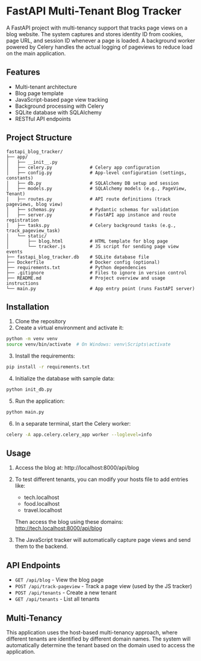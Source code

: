 # FastAPI Multi-Tenant Blog Tracker

A FastAPI project with multi-tenancy support that tracks page views on a blog website. The system captures and stores identity ID from cookies, page URL, and session ID whenever a page is loaded. A background worker powered by Celery handles the actual logging of pageviews to reduce load on the main application.

## Features

- Multi-tenant architecture
- Blog page template
- JavaScript-based page view tracking
- Background processing with Celery
- SQLite database with SQLAlchemy
- RESTful API endpoints

## Project Structure

```
fastapi_blog_tracker/
├── app/
│   ├── __init__.py
│   ├── celery.py              # Celery app configuration
│   ├── config.py              # App-level configuration (settings, constants)
│   ├── db.py                  # SQLAlchemy DB setup and session
│   ├── models.py              # SQLAlchemy models (e.g., PageView, Tenant)
│   ├── routes.py              # API route definitions (track pageviews, blog view)
│   ├── schemas.py             # Pydantic schemas for validation
│   ├── server.py              # FastAPI app instance and route registration
│   ├── tasks.py               # Celery background tasks (e.g., track_pageview_task)
│   └── static/
│       ├── blog.html          # HTML template for blog page
│       └── tracker.js         # JS script for sending page view events
├── fastapi_blog_tracker.db    # SQLite database file
├── Dockerfile                 # Docker config (optional)
├── requirements.txt           # Python dependencies
├── .gitignore                 # Files to ignore in version control
├── README.md                  # Project overview and usage instructions
└── main.py                    # App entry point (runs FastAPI server)

```

## Installation

1. Clone the repository
2. Create a virtual environment and activate it:

```bash
python -m venv venv
source venv/bin/activate  # On Windows: venv\Scripts\activate
```

3. Install the requirements:

```bash
pip install -r requirements.txt
```

4. Initialize the database with sample data:

```bash
python init_db.py
```

5. Run the application:

```bash
python main.py
```

6. In a separate terminal, start the Celery worker:

```bash
celery -A app.celery.celery_app worker --loglevel=info
```

## Usage

1. Access the blog at: http://localhost:8000/api/blog

2. To test different tenants, you can modify your hosts file to add entries like:
   - tech.localhost
   - food.localhost
   - travel.localhost

   Then access the blog using these domains: http://tech.localhost:8000/api/blog

3. The JavaScript tracker will automatically capture page views and send them to the backend.

## API Endpoints

- `GET /api/blog` - View the blog page
- `POST /api/track-pageview` - Track a page view (used by the JS tracker)
- `POST /api/tenants` - Create a new tenant
- `GET /api/tenants` - List all tenants

## Multi-Tenancy

This application uses the host-based multi-tenancy approach, where different tenants are identified by different domain names. The system will automatically determine the tenant based on the domain used to access the application.
